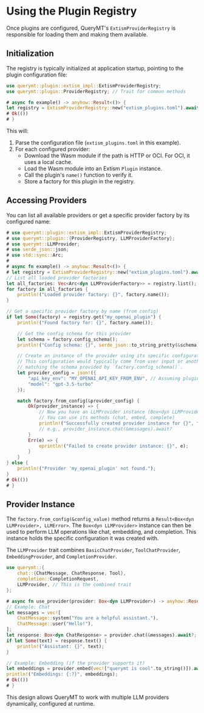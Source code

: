 # Using the Plugin Registry

Once plugins are configured, QueryMT's `ExtismProviderRegistry` is responsible for loading them and making them available.

## Initialization

The registry is typically initialized at application startup, pointing to the plugin configuration file:

```rust
use querymt::plugin::extism_impl::ExtismProviderRegistry;
use querymt::plugin::ProviderRegistry; // Trait for common methods

# async fn example() -> anyhow::Result<()> {
let registry = ExtismProviderRegistry::new("extism_plugins.toml").await?;
# Ok(())
# }
```

This will:
1. Parse the configuration file (`extism_plugins.toml` in this example).
2. For each configured provider:
    - Download the Wasm module if the path is HTTP or OCI. For OCI, it uses a local cache.
    - Load the Wasm module into an Extism `Plugin` instance.
    - Call the plugin's `name()` function to verify it.
    - Store a factory for this plugin in the registry.

## Accessing Providers

You can list all available providers or get a specific provider factory by its configured name:

```rust
# use querymt::plugin::extism_impl::ExtismProviderRegistry;
# use querymt::plugin::{ProviderRegistry, LLMProviderFactory};
# use querymt::LLMProvider;
# use serde_json::json;
# use std::sync::Arc;
#
# async fn example() -> anyhow::Result<()> {
# let registry = ExtismProviderRegistry::new("extism_plugins.toml").await?;
// List all loaded provider factories
let all_factories: Vec<Arc<dyn LLMProviderFactory>> = registry.list();
for factory in all_factories {
    println!("Loaded provider factory: {}", factory.name());
}

// Get a specific provider factory by name (from config)
if let Some(factory) = registry.get("my_openai_plugin") {
    println!("Found factory for: {}", factory.name());

    // Get the config schema for this provider
    let schema = factory.config_schema();
    println!("Config schema: {}", serde_json::to_string_pretty(&schema)?);

    // Create an instance of the provider using its specific configuration
    // This configuration would typically come from user input or another config source,
    // matching the schema provided by `factory.config_schema()`.
    let provider_config = json!({
        "api_key_env": "MY_OPENAI_API_KEY_FROM_ENV", // Assuming plugin handles env var itself
        "model": "gpt-3.5-turbo"
    });

    match factory.from_config(&provider_config) {
        Ok(provider_instance) => {
            // Now you have an LLMProvider instance (Box<dyn LLMProvider>)
            // You can use its methods (chat, embed, complete)
            println!("Successfully created provider instance for {}", factory.name());
            // e.g., provider_instance.chat(&messages).await?
        }
        Err(e) => {
            eprintln!("Failed to create provider instance: {}", e);
        }
    }
} else {
    println!("Provider 'my_openai_plugin' not found.");
}
# Ok(())
# }
```

## Provider Instance

The `factory.from_config(&config_value)` method returns a `Result<Box<dyn LLMProvider>, LLMError>`.
The `Box<dyn LLMProvider>` instance can then be used to perform LLM operations like chat, embedding, and completion. This instance holds the specific configuration it was created with.

The `LLMProvider` trait combines `BasicChatProvider`, `ToolChatProvider`, `EmbeddingProvider`, and `CompletionProvider`.

```rust
use querymt::{
    chat::{ChatMessage, ChatResponse, Tool},
    completion::CompletionRequest,
    LLMProvider, // This is the combined trait
};

# async fn use_provider(provider: Box<dyn LLMProvider>) -> anyhow::Result<()> {
// Example: Chat
let messages = vec![
    ChatMessage::system("You are a helpful assistant."),
    ChatMessage::user("Hello!"),
];
let response: Box<dyn ChatResponse> = provider.chat(&messages).await?;
if let Some(text) = response.text() {
    println!("Assistant: {}", text);
}

// Example: Embedding (if the provider supports it)
let embeddings = provider.embed(vec!["querymt is cool".to_string()]).await?;
println!("Embeddings: {:?}", embeddings);
# Ok(())
# }
```
This design allows QueryMT to work with multiple LLM providers dynamically, configured at runtime.

